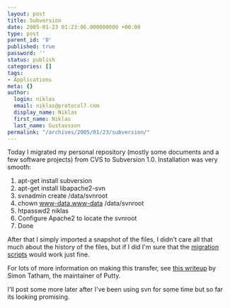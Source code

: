 ```yaml
---
layout: post
title: Subversion
date: 2005-01-23 01:23:06.000000000 +00:00
type: post
parent_id: '0'
published: true
password: ''
status: publish
categories: []
tags:
- Applications
meta: {}
author:
  login: niklas
  email: niklas@protocol7.com
  display_name: Niklas
  first_name: Niklas
  last_name: Gustavsson
permalink: "/archives/2005/01/23/subversion/"
---
```

Today I migrated my personal repository (mostly some documents and a few software projects) from CVS to Subversion 1.0. Installation was very smooth:

1. apt-get install subversion
2. apt-get install libapache2-svn
3. svnadmin create /data/svnroot
4. chown www-data.www-data /data/svnroot
5. htpasswd2 niklas
6. Configure Apache2 to locate the svnroot
7. Done

After that I simply imported a snapshot of the files, I didn't care all that much about the history of the files, but if I did I'm sure that the [migration scripts](http://cvs2svn.tigris.org/) would work just fine.

For lots of more information on making this transfer, see [this writeup](http://www.chiark.greenend.org.uk/~sgtatham/svn.html) by Simon Tatham, the maintainer of Putty.

I'll post some more later after I've been using svn for some time but so far its looking promising.


